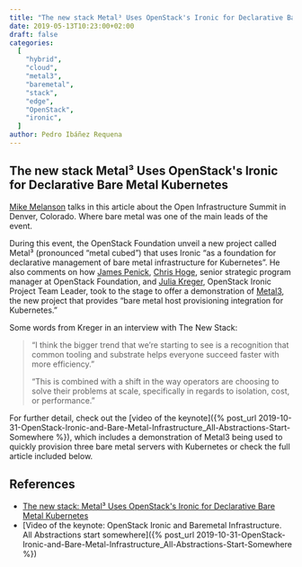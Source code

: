 ```yaml
---
title: "The new stack Metal³ Uses OpenStack's Ironic for Declarative Bare Metal Kubernetes"
date: 2019-05-13T10:23:00+02:00
draft: false
categories:
  [
    "hybrid",
    "cloud",
    "metal3",
    "baremetal",
    "stack",
    "edge",
    "OpenStack",
    "ironic",
  ]
author: Pedro Ibáñez Requena
---
```


## The new stack Metal³ Uses OpenStack's Ironic for Declarative Bare Metal Kubernetes

[Mike Melanson](https://thenewstack.io/author/mike-melanson/) talks in this article about the Open Infrastructure Summit in Denver, Colorado. Where bare metal was one of the main leads of the event.

During this event, the OpenStack Foundation unveil a new project called Metal³ (pronounced “metal cubed”) that uses Ironic “as a foundation for declarative management of bare metal infrastructure for Kubernetes”.
He also comments on how [James Penick](https://www.linkedin.com/in/penick/), [Chris Hoge](https://www.linkedin.com/in/hogepodge), senior strategic program manager at OpenStack Foundation,
and [Julia Kreger](https://www.linkedin.com/in/juliaashleykreger), OpenStack Ironic Project Team Leader, took to the stage to offer a demonstration of [Metal3](https://github.com/metal3-io/baremetal-operator),
the new project that provides “bare metal host provisioning integration for Kubernetes.”

Some words from Kreger in an interview with The New Stack:

> “I think the bigger trend that we’re starting to see is a recognition that common tooling and substrate helps everyone succeed faster with more efficiency.”
>
> “This is combined with a shift in the way operators are choosing to solve their problems at scale, specifically in regards to isolation, cost, or performance.”

For further detail, check out the [video of the keynote]({% post_url 2019-10-31-OpenStack-Ironic-and-Bare-Metal-Infrastructure_All-Abstractions-Start-Somewhere %}), which includes a demonstration of Metal3 being used to quickly provision three bare metal servers with Kubernetes
or check the full article included below.

## References

- [The new stack: Metal³ Uses OpenStack's Ironic for Declarative Bare Metal Kubernetes](https://thenewstack.io/metal3-uses-openstacks-ironic-for-declarative-bare-metal-kubernetes/)
- [Video of the keynote: OpenStack Ironic and Baremetal Infrastructure. All Abstractions start somewhere]({% post_url 2019-10-31-OpenStack-Ironic-and-Bare-Metal-Infrastructure_All-Abstractions-Start-Somewhere %})
